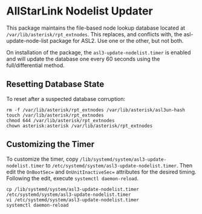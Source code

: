 # AllStarLink Nodelist Updater
This package maintains the file-based node lookup database
located at `/var/lib/asterisk/rpt_extnodes`. This replaces,
and conflicts with, the asl-update-node-list package for
ASL2. Use one or the other, but not both.

On installation of the package, the `asl3-update-nodelist.timer`
is enabled and will update the database one every 60 seconds
using the full/differential method.

## Resetting Database State
To reset after a suspected database corruption:

```
rm -f /var/lib/asterisk/rpt_extnodes /var/lib/asterisk/asl3un-hash
touch /var/lib/asterisk/rpt_extnodes
chmod 644 /var/lib/asterisk/rpt_extnodes
chown asterisk:asterisk /var/lib/asterisk/rpt_extnodes
```

## Customizing the Timer
To customize the timer, copy `/lib/systemd/system/asl3-update-nodelist.timer`
to `/etc/systemd/system/asl3-update-nodelist.timer`. Then edit
the `OnBootSec=` and `OnUnitInactiveSec=` attributes for the desired timing.
Following the edit, execute `systemctl daemon-reload`.

```
cp /lib/systemd/system/asl3-update-nodelist.timer /etc/systemd/system/asl3-update-nodelist.timer
vi /etc/systemd/system/asl3-update-nodelist.timer
systemctl daemon-reload
```

